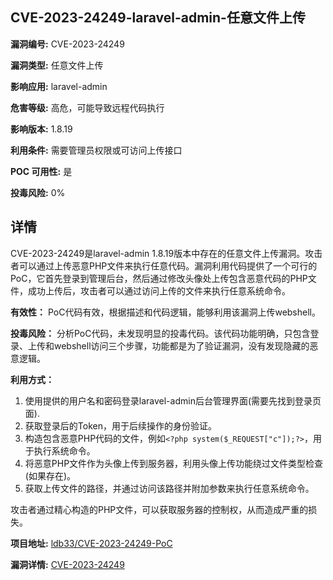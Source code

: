 ## CVE-2023-24249-laravel-admin-任意文件上传

**漏洞编号:** CVE-2023-24249

**漏洞类型:** 任意文件上传

**影响应用:** laravel-admin

**危害等级:** 高危，可能导致远程代码执行

**影响版本:** 1.8.19

**利用条件:** 需要管理员权限或可访问上传接口

**POC 可用性:** 是

**投毒风险:** 0%

## 详情

CVE-2023-24249是laravel-admin 1.8.19版本中存在的任意文件上传漏洞。攻击者可以通过上传恶意PHP文件来执行任意代码。漏洞利用代码提供了一个可行的PoC，它首先登录到管理后台，然后通过修改头像处上传包含恶意代码的PHP文件，成功上传后，攻击者可以通过访问上传的文件来执行任意系统命令。

**有效性：**
PoC代码有效，根据描述和代码逻辑，能够利用该漏洞上传webshell。

**投毒风险：**
分析PoC代码，未发现明显的投毒代码。该代码功能明确，只包含登录、上传和webshell访问三个步骤，功能都是为了验证漏洞，没有发现隐藏的恶意逻辑。

**利用方式：**
1.  使用提供的用户名和密码登录laravel-admin后台管理界面(需要先找到登录页面).
2.  获取登录后的Token，用于后续操作的身份验证。
3.  构造包含恶意PHP代码的文件，例如`<?php system($_REQUEST["c"]);?>`，用于执行系统命令。
4.  将恶意PHP文件作为头像上传到服务器，利用头像上传功能绕过文件类型检查(如果存在)。
5.  获取上传文件的路径，并通过访问该路径并附加参数来执行任意系统命令。

攻击者通过精心构造的PHP文件，可以获取服务器的控制权，从而造成严重的损失。

**项目地址:** [ldb33/CVE-2023-24249-PoC](https://github.com/ldb33/CVE-2023-24249-PoC)

**漏洞详情:** [CVE-2023-24249](https://nvd.nist.gov/vuln/detail/CVE-2023-24249)